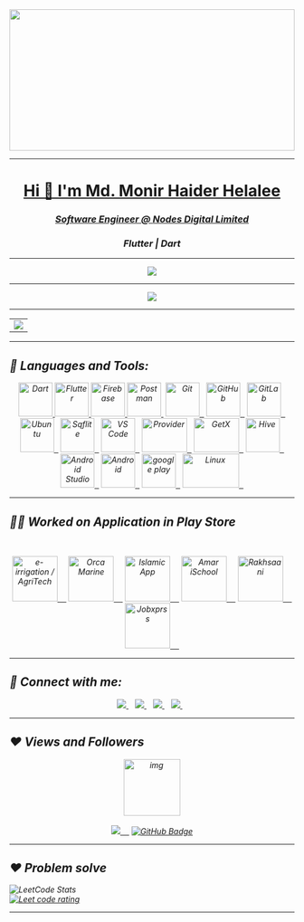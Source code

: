 
<a href="https://github.com/voidMonir">
    <img align="Center" src="https://miro.medium.com/max/1125/1*Rro97iWFZp8tueyUTWCARg.png" height="250" width ="100%"/>
    
---
    
<h1 align="center">Hi 👋 I'm Md. Monir Haider Helalee</h1>
<h3><p align = "center"><em>Software Engineer @ <a href="https://nodesdigitalbd.com/">Nodes Digital Limited</a><br>
<h3><p align = "center">Flutter | Dart</h3>
 </a>
    
---
    
   <!-- ###  Contribution Stats -->
  <div align="center" desplay="flex">
    <a href="https://github.com/voidMonir">
    <img align="center" src="https://github-readme-stats.vercel.app/api?username=voidMonir&include_all_commits=true&count_private=true&show_icons=true&line_height=20&title_color=FFFFFF&icon_color=FFFFFF&text_color=FFFFFF&bg_color=0D1117"/>
  </a>
      
---
      
  <!-- ###  Language Stats -->
  <a href="https://github.com/voidMonir">

  <img align="center" src="https://github-readme-stats.vercel.app/api/top-langs/?username=voidMonir&theme=react&layout=compact&hide_border=true&langs_count=8&hide=html,css" />
  </a> 
</div>

  <!--   GitHub stats graph -->
<!-- ### 📈 GitHub Activity Graph: -->
<!-- <img src="https://activity-graph.herokuapp.com/graph?username=voidMonir&theme=github" alt="GitHub Activity Graph" width="100%" /> -->

---
   
<p align="center">
  <table align="center">
     <tr>
       <td>
        <a href="https://git.io/streak-stats">
        <img src="https://github-readme-streak-stats.herokuapp.com?user=voidMonir&theme=black-ice&hide_border=true&date_format=M%20j%5B%2C%20Y%5D&background=0D1117"/></a>
            </td>
        </tr>
   </table>
</p>
    
---
    
## 🚀 Languages and Tools:
<p align="Center"> 
    <a href="https://dart.dev/" target="_blank"> <img src="https://www.vectorlogo.zone/logos/dartlang/dartlang-icon.svg" title="Dart" width="60" height="60"/> </a>
    <a href="https://flutter.dev/" target="_blank"> <img src="https://www.vectorlogo.zone/logos/flutterio/flutterio-icon.svg" title="Flutter" width="60" height="60"/> </a> 
    <a href="https://firebase.google.com/" target="_blank"> <img src="https://www.vectorlogo.zone/logos/firebase/firebase-icon.svg" title="Firebase" width="60" height="60"/> </a>
    <a href="https://postman.com" target="_blank"> <img src="https://www.vectorlogo.zone/logos/getpostman/getpostman-icon.svg" title="Postman" width="60" height="60"/>&nbsp;</a>
    <a href="https://git-scm.com/" target="_blank"> <img src="https://www.vectorlogo.zone/logos/git-scm/git-scm-icon.svg" title="Git" width="60" height="60"/>&nbsp;&nbsp;</a>
    <a href="https://github.com/" target="_blank"> <img src="https://www.vectorlogo.zone/logos/github/github-icon.svg" title="GitHub" width="60" height="60"/>&nbsp;&nbsp;</a>
    <a href="https://gitlab.com/voidMonir" target="_blank"> <img src="https://www.vectorlogo.zone/logos/gitlab/gitlab-icon.svg" title="GitLab" width="60" height="60"/>&nbsp;&nbsp;</a>
    <a href="https://ubuntu.com/" target="_blank"> <img src="https://www.vectorlogo.zone/logos/ubuntu/ubuntu-icon.svg" title="Ubuntu" width="60" height="60"/>&nbsp;&nbsp;</a>
    <a href="https://www.sqlite.org/" target="_blank"> <img src="https://www.vectorlogo.zone/logos/sqlite/sqlite-icon.svg" title="Sqflite" width="60" height="60"/>&nbsp;&nbsp;</a>
    <a href="https://code.visualstudio.com/" target="_blank"> <img src="https://www.vectorlogo.zone/logos/visualstudio_code/visualstudio_code-icon.svg" title="VS Code" width="60" height="60"/>&nbsp;&nbsp;</a>
    <a href="https://pub.dev/packages/provider" target="_blank"> <img src="https://i.ytimg.com/vi/m2hWRdTBLQ8/maxresdefault.jpg" title="Provider" width="80" height="60"/>&nbsp;&nbsp;</a>
    <a href="https://pub.dev/packages/get" target="_blank"> <img src="https://camo.githubusercontent.com/b42b0ca23488815405c583d15997b128baeee60e6820958fec514175adfdcd0d/68747470733a2f2f696d67312e6461756d63646e2e6e65742f7468756d622f523132383078302f3f73636f64653d6d746973746f72793226666e616d653d6874747073253341253246253246626c6f672e6b616b616f63646e2e6e6574253246646e25324665713167555325324662747272666f4267414473253246674c54356c5377727a586b64787642727332655a5531253246696d672e706e67" title="GetX" width="80" height="60"/>&nbsp;&nbsp;</a>
    <a href="https://docs.hivedb.dev/#/" target="_blank"> <img src="https://avatars.githubusercontent.com/u/55202745?s=200&v=4" title="Hive" width="60" height="60"/>&nbsp;&nbsp;</a>
    <a href="https://developer.android.com/studio?gclid=CjwKCAiArY2fBhB9EiwAWqHK6n8jFWtpFQsmSJxKAeLWh1A9wvu_oulGl8q8gF0R_7o9woEFswuG8RoC4FgQAvD_BwE&gclsrc=aw.ds" target="_blank"> <img src="https://developer.android.com/static/studio/images/new-studio-logo-1_1920.png" title="Android Studio" width="60" height="60"/>&nbsp;&nbsp;</a>
    <a href="https://developer.android.com/" target="_blank"> <img src="https://www.vectorlogo.zone/logos/android/android-tile.svg" title="Android" width="60" height="60"/>&nbsp;&nbsp;</a>
    <a href="https://play.google.com/" target="_blank"> <img src="https://www.vectorlogo.zone/logos/google_play/google_play-icon.svg" title="google play" width="60" height="60"/>&nbsp;&nbsp;</a>
    <a href="https://www.linux.org/" target="_blank"> <img src="https://www.vectorlogo.zone/logos/linux/linux-ar21.svg" title="Linux" width="100" height="60"/>&nbsp;&nbsp;</a>
    
   
</p>
        
---
        
## 👨‍💻 Worked on Application in Play Store
<br/>
<p align="center">
    <a href="https://play.google.com/store/apps/details?id=com.nodesdigitalbd.agritech" target="_blank"><img src="https://play-lh.googleusercontent.com/3XT_DS-LGgsjm7_O-4-YzytGPehnkdZJ1Q1YFYNUurSMJomUz-2QglIL4lXkcv7wETQ=w240-h480-rw" title="e-irrigation / AgriTech" height="80"/>&nbsp;&nbsp;&nbsp;&nbsp;</a>
    <a href="https://play.google.com/store/apps/details?id=com.nodesdigitalbd.orcamarine" target="_blank"><img src="https://play-lh.googleusercontent.com/peKaWiLMPyQrbMeSKhYX7Y23hxwFaNwA7-0fJz7iJcTQZ3oXnHfLMPNGb_lUUpE1kfw5=w240-h480-rw" title="Orca Marine" height="80"/>&nbsp;&nbsp;&nbsp;&nbsp;</a>
    <a href="https://play.google.com/store/apps/details?id=com.martechhouse.salahbd" target="_blank"><img src="https://play-lh.googleusercontent.com/07fxFTaHE3m-2-4dAKJEDSCPvh770ZBJgDJO9B8ieYI0E-wjS_z_y7vFzLQxobBG4jA-=w240-h480-rw" title="Islamic App" height="80"/>&nbsp;&nbsp;&nbsp;&nbsp;</a>
    <a href="https://play.google.com/store/apps/details?id=com.amarischool.amarischool" target="_blank"><img src="https://play-lh.googleusercontent.com/DKcBAsQQBsu5TtL0vK9uJ-mPccsdvDlvzqJOfhssCPwCa4AwESPRlM0lxIxBp7lo7Q=s48-rw" title="Amar iSchool" height="80"/>&nbsp;&nbsp;&nbsp;&nbsp;</a>
    <a href="https://play.google.com/store/apps/details?id=org.rakhsaani.app" target="_blank"><img src="https://play-lh.googleusercontent.com/9BiAJdmRgWvbkZmDxp20FojPLHDOy0SyoJPPqYNoy4NcWMLVGCf2TuyKRW-aMr5xhrHs=w240-h480-rw" title="Rakhsaani" height="80"/>&nbsp;&nbsp;&nbsp;&nbsp;</a>
    <a href="https://play.google.com/store/apps/details?id=com.ishraak.jobxprss" target="_blank"><img src="https://play-lh.googleusercontent.com/JDCXkDuZEqnm2kZgc_UGaUeMS9CXCWJY2RGr2obpW4e4GdctnA8aqzbh87os63-2codG=w240-h480-rw" title="Jobxprss" height="80"/>&nbsp;&nbsp;&nbsp;&nbsp;</a>
</p>
      
---
  
## 🔗 Connect with me:
<p align='center'>
<a href="mailto:mdmonirhelale@gmail.com">
  <img src="https://img.shields.io/badge/email me-%23D14836.svg?&style=for-the-badge&logo=gmail&logoColor=white" />
</a>&nbsp;&nbsp;
<a href="https://www.linkedin.com/in/helalee/">
  <img src="https://img.shields.io/badge/linkedin-%230077B5.svg?&style=for-the-badge&logo=linkedin&logoColor=white" />
</a>&nbsp;&nbsp;
    <a href="https://twitter.com/MonirHelale">
  <img src="https://img.shields.io/badge/twitter-%231DA1F2.svg?&style=for-the-badge&logo=twitter&logoColor=white" />
</a>&nbsp;&nbsp;
<a href="https://www.facebook.com/m.h.helalee">
  <img src="https://img.shields.io/badge/facebook-%231DA1F2.svg?&style=for-the-badge&logo=facebook&logoColor=white" />
</a>&nbsp;&nbsp;
        
---

## ❤️ Views and Followers
<p align="center">
<img data-target="animated-image.replacedImage" alt="img" class="AnimatedImagePlayer-animatedImage" src="https://camo.githubusercontent.com/27580a32faa17e70eb452c4d5da3c99194238de3451ffebb88ac92b53f50b98a/68747470733a2f2f6769746875622e6769746875626173736574732e636f6d2f696d616765732f6d6f6e612d6c6f6164696e672d64656661756c742e676966" width="100px" style="display: block; opacity: 1;"><br>
<a href="https://github.com/Meghna-DAS/github-profile-views-counter"><img src="https://komarev.com/ghpvc/?username=voidMonir">&nbsp;&nbsp;&nbsp;&nbsp;</a>
<a href="https://github.com/voidMonir?tab=followers"><img src="https://img.shields.io/github/followers/voidMonir?label=Followers&style=social" alt="GitHub Badge"></a>
</p>
        
<!-- ---
        
  <!-- <img src="https://github-readme-activity-graph.cyclic.app/graph?username=voidMonir&theme=react-dark&bg_color=20232a&hide_border=true" width="100%"/> -->

---

## ❤️ Problem solve
![LeetCode Stats](https://leetcard.jacoblin.cool/monir006?theme=nord)
<br>
  <a href="https://leetcode.com/monir006/">
    <img src="https://cp-logo.vercel.app/leetcode/sudiptob2" alt="Leet code rating" />
  </a>

---
